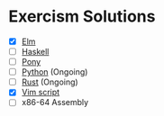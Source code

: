 # Exercism Solutions
- [x] [Elm](elm/README.md#exercism-elm-solutions)
- [ ] [Haskell](https://github.com/fruit-in/exercism-solution/tree/hs/haskell)
- [ ] [Pony](https://github.com/fruit-in/exercism-solution/tree/pony/pony)
- [ ] [Python](https://github.com/fruit-in/exercism-solution/tree/py/python) (Ongoing)
- [ ] [Rust](https://github.com/fruit-in/exercism-solution/tree/rs/rust) (Ongoing)
- [x] [Vim script](vimscript/README.md#exercism-vim-script-solutions)
- [ ] x86-64 Assembly
